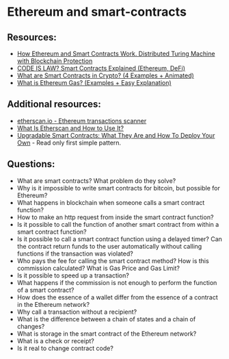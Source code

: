 # Ethereum and smart-contracts

## Resources:

* [How Ethereum and Smart Contracts Work. Distributed Turing Machine with Blockсhain Protection](https://vas3k.com/blog/ethereum/)
* [CODE IS LAW? Smart Contracts Explained (Ethereum, DeFi)](https://www.youtube.com/watch?v=pWGLtjG-F5c)
* [What are Smart Contracts in Crypto? (4 Examples + Animated)](https://www.youtube.com/watch?v=ZE2HxTmxfrI)
* [What is Ethereum Gas? (Examples + Easy Explanation)](https://www.youtube.com/watch?v=3ehaSqwUZ0s)

## Additional resources:
* [etherscan.io - Ethereum transactions scanner](https://etherscan.io/)
* [What Is Etherscan and How to Use It?](https://academy.binance.com/en/articles/what-is-etherscan-and-how-to-use-it)
* [Upgradable Smart Contracts: What They Are and How To Deploy Your Own](https://blog.chain.link/upgradable-smart-contracts/) - Read only first simple pattern.  

## Questions:

* What are smart contracts? What problem do they solve?
* Why is it impossible to write smart contracts for bitcoin, but possible for Ethereum?
* What happens in blockchain when someone calls a smart contract function?
* How to make an http request from inside the smart contract function?
* Is it possible to call the function of another smart contract from within a smart contract function? 
* Is it possible to call a smart contract function using a delayed timer? Can the contract return funds to the user automatically without calling functions if the transaction was violated?
* Who pays the fee for calling the smart contract method? How is this commission calculated? What is Gas Price and Gas Limit?
* Is it possible to speed up a transaction?
* What happens if the commission is not enough to perform the function of a smart contract?
* How does the essence of a wallet differ from the essence of a contract in the Ethereum network?
* Why call a transaction without a recipient?
* What is the difference between a chain of states and a chain of changes?
* What is storage in the smart contract of the Ethereum network?
* What is a check or receipt?
* Is it real to change contract code?
